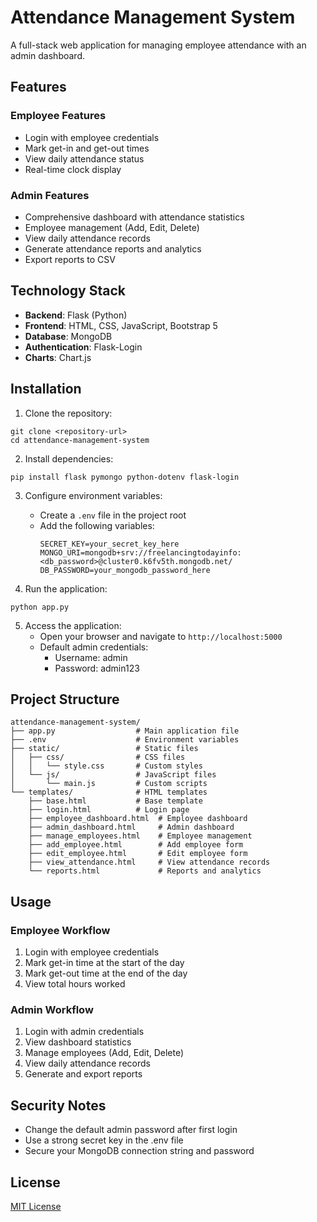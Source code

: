 # Attendance Management System

A full-stack web application for managing employee attendance with an admin dashboard.

## Features

### Employee Features
- Login with employee credentials
- Mark get-in and get-out times
- View daily attendance status
- Real-time clock display

### Admin Features
- Comprehensive dashboard with attendance statistics
- Employee management (Add, Edit, Delete)
- View daily attendance records
- Generate attendance reports and analytics
- Export reports to CSV

## Technology Stack

- **Backend**: Flask (Python)
- **Frontend**: HTML, CSS, JavaScript, Bootstrap 5
- **Database**: MongoDB
- **Authentication**: Flask-Login
- **Charts**: Chart.js

## Installation

1. Clone the repository:
```
git clone <repository-url>
cd attendance-management-system
```

2. Install dependencies:
```
pip install flask pymongo python-dotenv flask-login
```

3. Configure environment variables:
   - Create a `.env` file in the project root
   - Add the following variables:
     ```
     SECRET_KEY=your_secret_key_here
     MONGO_URI=mongodb+srv://freelancingtodayinfo:<db_password>@cluster0.k6fv5th.mongodb.net/
     DB_PASSWORD=your_mongodb_password_here
     ```

4. Run the application:
```
python app.py
```

5. Access the application:
   - Open your browser and navigate to `http://localhost:5000`
   - Default admin credentials:
     - Username: admin
     - Password: admin123

## Project Structure

```
attendance-management-system/
├── app.py                  # Main application file
├── .env                    # Environment variables
├── static/                 # Static files
│   ├── css/                # CSS files
│   │   └── style.css       # Custom styles
│   └── js/                 # JavaScript files
│       └── main.js         # Custom scripts
└── templates/              # HTML templates
    ├── base.html           # Base template
    ├── login.html          # Login page
    ├── employee_dashboard.html  # Employee dashboard
    ├── admin_dashboard.html     # Admin dashboard
    ├── manage_employees.html    # Employee management
    ├── add_employee.html        # Add employee form
    ├── edit_employee.html       # Edit employee form
    ├── view_attendance.html     # View attendance records
    └── reports.html             # Reports and analytics
```

## Usage

### Employee Workflow
1. Login with employee credentials
2. Mark get-in time at the start of the day
3. Mark get-out time at the end of the day
4. View total hours worked

### Admin Workflow
1. Login with admin credentials
2. View dashboard statistics
3. Manage employees (Add, Edit, Delete)
4. View daily attendance records
5. Generate and export reports

## Security Notes

- Change the default admin password after first login
- Use a strong secret key in the .env file
- Secure your MongoDB connection string and password

## License

[MIT License](LICENSE)